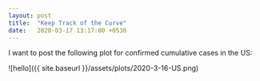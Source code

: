 ```yaml
---
layout: post
title:  "Keep Track of the Curve"
date:   2020-03-17 13:17:00 +0530
---
```

I want to post the following plot for confirmed cumulative cases in the US:


![hello]({{ site.baseurl }}/assets/plots/2020-3-16-US.png)
